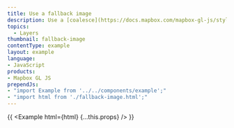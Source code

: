 ```yaml
---
title: Use a fallback image
description: Use a [coalesce](https://docs.mapbox.com/mapbox-gl-js/style-spec/expressions/#coalesce) expression to display another image when a requested image is not available.
topics:
  - Layers
thumbnail: fallback-image
contentType: example
layout: example
language:
- JavaScript
products:
- Mapbox GL JS
prependJs:
- "import Example from '../../components/example';"
- "import html from './fallback-image.html';"
---
```


{{ <Example html={html} {...this.props} /> }}
